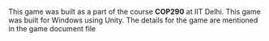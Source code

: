 This game was built as a part of the course **COP290** at IIT Delhi. This game was built for Windows using Unity. The details for the game are mentioned in the game document file

